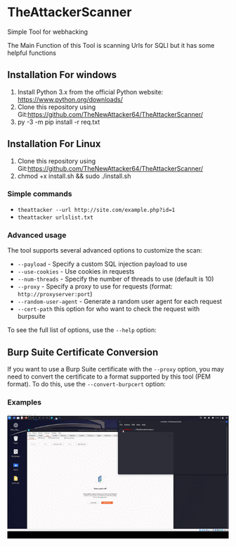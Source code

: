 # TheAttackerScanner
Simple Tool for webhacking 

The Main Function of this Tool is scanning Urls for SQLI but it has  some helpful functions

## Installation For windows

1. Install Python 3.x from the official Python website: https://www.python.org/downloads/
2. Clone this repository using Git:https://github.com/TheNewAttacker64/TheAttackerScanner/
3. py -3 -m pip install -r req.txt


## Installation For Linux

1. Clone this repository using Git:https://github.com/TheNewAttacker64/TheAttackerScanner/
2. chmod +x install.sh && sudo ./install.sh

### Simple commands
 
- `theattacker --url http://site.com/example.php?id=1`
- `theattacker urlslist.txt`

### Advanced usage

The tool supports several advanced options to customize the scan:

- `--payload` - Specify a custom SQL injection payload to use
- `--use-cookies` - Use cookies in requests
- `--num-threads` - Specify the number of threads to use (default is 10)
- `--proxy` - Specify a proxy to use for requests (format: `http://proxyserver:port`)
- `--random-user-agent` - Generate a random user agent for each request
- `--cert-path` this option for who want to check the request with burpsuite

To see the full list of options, use the `--help` option:

## Burp Suite Certificate Conversion

If you want to use a Burp Suite certificate with the `--proxy` option, you may need to convert the certificate to a format supported by this tool (PEM format). To do this, use the `--convert-burpcert` option:

### Examples

![One url](Gifs/oneurl.gif "OneURL")
